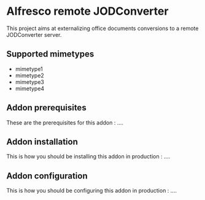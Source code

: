 # Alfresco remote JODConverter

This project aims at externalizing office documents conversions to a remote JODConverter server.

## Supported mimetypes

  - mimetype1
  - mimetype2
  - mimetype3
  - mimetype4

## Addon prerequisites

These are the prerequisites for this addon : ....

## Addon installation

This is how you should be installing this addon in production : ....

## Addon configuration

This is how you should be configuring this addon in production : ....


